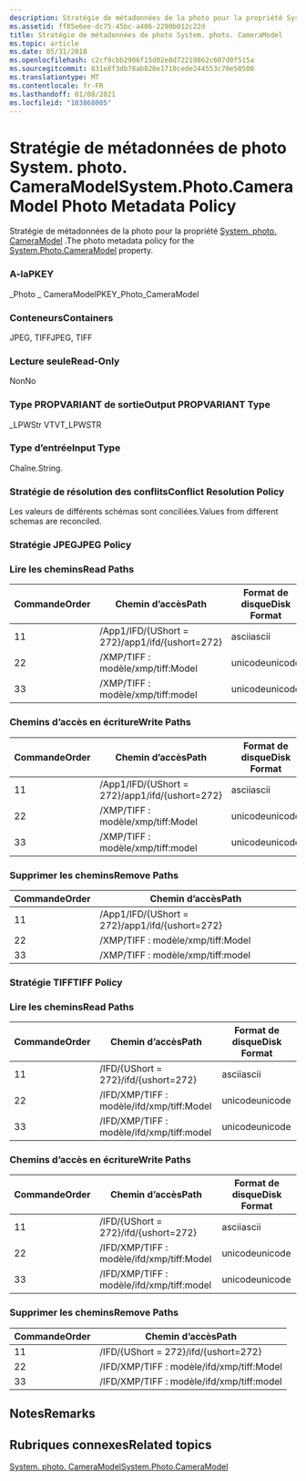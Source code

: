 ```yaml
---
description: Stratégie de métadonnées de la photo pour la propriété System. photo. CameraModel.
ms.assetid: ff85e6ee-dc75-45bc-a406-2290b012c22d
title: Stratégie de métadonnées de photo System. photo. CameraModel
ms.topic: article
ms.date: 05/31/2018
ms.openlocfilehash: c2cf9cbb2906f15d02e8d72219862c607d0f515a
ms.sourcegitcommit: 831e8f3db78ab820e1710cede244553c70e50500
ms.translationtype: MT
ms.contentlocale: fr-FR
ms.lasthandoff: 01/08/2021
ms.locfileid: "103868005"
---
```

# <a name="systemphotocameramodel-photo-metadata-policy"></a><span data-ttu-id="1e374-103">Stratégie de métadonnées de photo System. photo. CameraModel</span><span class="sxs-lookup"><span data-stu-id="1e374-103">System.Photo.CameraModel Photo Metadata Policy</span></span>

<span data-ttu-id="1e374-104">Stratégie de métadonnées de la photo pour la propriété [System. photo. CameraModel](../properties/props-system-photo-cameramodel.md) .</span><span class="sxs-lookup"><span data-stu-id="1e374-104">The photo metadata policy for the [System.Photo.CameraModel](../properties/props-system-photo-cameramodel.md) property.</span></span>

### <a name="pkey"></a><span data-ttu-id="1e374-105">A-la</span><span class="sxs-lookup"><span data-stu-id="1e374-105">PKEY</span></span>

<span data-ttu-id="1e374-106">\_Photo \_ CameraModel</span><span class="sxs-lookup"><span data-stu-id="1e374-106">PKEY\_Photo\_CameraModel</span></span>

### <a name="containers"></a><span data-ttu-id="1e374-107">Conteneurs</span><span class="sxs-lookup"><span data-stu-id="1e374-107">Containers</span></span>

<span data-ttu-id="1e374-108">JPEG, TIFF</span><span class="sxs-lookup"><span data-stu-id="1e374-108">JPEG, TIFF</span></span>

### <a name="read-only"></a><span data-ttu-id="1e374-109">Lecture seule</span><span class="sxs-lookup"><span data-stu-id="1e374-109">Read-Only</span></span>

<span data-ttu-id="1e374-110">Non</span><span class="sxs-lookup"><span data-stu-id="1e374-110">No</span></span>

### <a name="output-propvariant-type"></a><span data-ttu-id="1e374-111">Type PROPVARIANT de sortie</span><span class="sxs-lookup"><span data-stu-id="1e374-111">Output PROPVARIANT Type</span></span>

<span data-ttu-id="1e374-112">\_LPWStr VT</span><span class="sxs-lookup"><span data-stu-id="1e374-112">VT\_LPWSTR</span></span>

### <a name="input-type"></a><span data-ttu-id="1e374-113">Type d’entrée</span><span class="sxs-lookup"><span data-stu-id="1e374-113">Input Type</span></span>

<span data-ttu-id="1e374-114">Chaîne.</span><span class="sxs-lookup"><span data-stu-id="1e374-114">String.</span></span>

### <a name="conflict-resolution-policy"></a><span data-ttu-id="1e374-115">Stratégie de résolution des conflits</span><span class="sxs-lookup"><span data-stu-id="1e374-115">Conflict Resolution Policy</span></span>

<span data-ttu-id="1e374-116">Les valeurs de différents schémas sont conciliées.</span><span class="sxs-lookup"><span data-stu-id="1e374-116">Values from different schemas are reconciled.</span></span>

### <a name="jpeg-policy"></a><span data-ttu-id="1e374-117">Stratégie JPEG</span><span class="sxs-lookup"><span data-stu-id="1e374-117">JPEG Policy</span></span>

### <a name="read-paths"></a><span data-ttu-id="1e374-118">Lire les chemins</span><span class="sxs-lookup"><span data-stu-id="1e374-118">Read Paths</span></span>



| <span data-ttu-id="1e374-119">Commande</span><span class="sxs-lookup"><span data-stu-id="1e374-119">Order</span></span> | <span data-ttu-id="1e374-120">Chemin d’accès</span><span class="sxs-lookup"><span data-stu-id="1e374-120">Path</span></span>                   | <span data-ttu-id="1e374-121">Format de disque</span><span class="sxs-lookup"><span data-stu-id="1e374-121">Disk Format</span></span> |
|-------|------------------------|-------------|
| <span data-ttu-id="1e374-122">1</span><span class="sxs-lookup"><span data-stu-id="1e374-122">1</span></span>     | <span data-ttu-id="1e374-123">/App1/IFD/{UShort = 272}</span><span class="sxs-lookup"><span data-stu-id="1e374-123">/app1/ifd/{ushort=272}</span></span> | <span data-ttu-id="1e374-124">ascii</span><span class="sxs-lookup"><span data-stu-id="1e374-124">ascii</span></span>       |
| <span data-ttu-id="1e374-125">2</span><span class="sxs-lookup"><span data-stu-id="1e374-125">2</span></span>     | <span data-ttu-id="1e374-126">/XMP/TIFF : modèle</span><span class="sxs-lookup"><span data-stu-id="1e374-126">/xmp/tiff:Model</span></span>        | <span data-ttu-id="1e374-127">unicode</span><span class="sxs-lookup"><span data-stu-id="1e374-127">unicode</span></span>     |
| <span data-ttu-id="1e374-128">3</span><span class="sxs-lookup"><span data-stu-id="1e374-128">3</span></span>     | <span data-ttu-id="1e374-129">/XMP/TIFF : modèle</span><span class="sxs-lookup"><span data-stu-id="1e374-129">/xmp/tiff:model</span></span>        | <span data-ttu-id="1e374-130">unicode</span><span class="sxs-lookup"><span data-stu-id="1e374-130">unicode</span></span>     |



 

### <a name="write-paths"></a><span data-ttu-id="1e374-131">Chemins d’accès en écriture</span><span class="sxs-lookup"><span data-stu-id="1e374-131">Write Paths</span></span>



| <span data-ttu-id="1e374-132">Commande</span><span class="sxs-lookup"><span data-stu-id="1e374-132">Order</span></span> | <span data-ttu-id="1e374-133">Chemin d’accès</span><span class="sxs-lookup"><span data-stu-id="1e374-133">Path</span></span>                   | <span data-ttu-id="1e374-134">Format de disque</span><span class="sxs-lookup"><span data-stu-id="1e374-134">Disk Format</span></span> |
|-------|------------------------|-------------|
| <span data-ttu-id="1e374-135">1</span><span class="sxs-lookup"><span data-stu-id="1e374-135">1</span></span>     | <span data-ttu-id="1e374-136">/App1/IFD/{UShort = 272}</span><span class="sxs-lookup"><span data-stu-id="1e374-136">/app1/ifd/{ushort=272}</span></span> | <span data-ttu-id="1e374-137">ascii</span><span class="sxs-lookup"><span data-stu-id="1e374-137">ascii</span></span>       |
| <span data-ttu-id="1e374-138">2</span><span class="sxs-lookup"><span data-stu-id="1e374-138">2</span></span>     | <span data-ttu-id="1e374-139">/XMP/TIFF : modèle</span><span class="sxs-lookup"><span data-stu-id="1e374-139">/xmp/tiff:Model</span></span>        | <span data-ttu-id="1e374-140">unicode</span><span class="sxs-lookup"><span data-stu-id="1e374-140">unicode</span></span>     |
| <span data-ttu-id="1e374-141">3</span><span class="sxs-lookup"><span data-stu-id="1e374-141">3</span></span>     | <span data-ttu-id="1e374-142">/XMP/TIFF : modèle</span><span class="sxs-lookup"><span data-stu-id="1e374-142">/xmp/tiff:model</span></span>        | <span data-ttu-id="1e374-143">unicode</span><span class="sxs-lookup"><span data-stu-id="1e374-143">unicode</span></span>     |



 

### <a name="remove-paths"></a><span data-ttu-id="1e374-144">Supprimer les chemins</span><span class="sxs-lookup"><span data-stu-id="1e374-144">Remove Paths</span></span>



| <span data-ttu-id="1e374-145">Commande</span><span class="sxs-lookup"><span data-stu-id="1e374-145">Order</span></span> | <span data-ttu-id="1e374-146">Chemin d’accès</span><span class="sxs-lookup"><span data-stu-id="1e374-146">Path</span></span>                   |
|-------|------------------------|
| <span data-ttu-id="1e374-147">1</span><span class="sxs-lookup"><span data-stu-id="1e374-147">1</span></span>     | <span data-ttu-id="1e374-148">/App1/IFD/{UShort = 272}</span><span class="sxs-lookup"><span data-stu-id="1e374-148">/app1/ifd/{ushort=272}</span></span> |
| <span data-ttu-id="1e374-149">2</span><span class="sxs-lookup"><span data-stu-id="1e374-149">2</span></span>     | <span data-ttu-id="1e374-150">/XMP/TIFF : modèle</span><span class="sxs-lookup"><span data-stu-id="1e374-150">/xmp/tiff:Model</span></span>        |
| <span data-ttu-id="1e374-151">3</span><span class="sxs-lookup"><span data-stu-id="1e374-151">3</span></span>     | <span data-ttu-id="1e374-152">/XMP/TIFF : modèle</span><span class="sxs-lookup"><span data-stu-id="1e374-152">/xmp/tiff:model</span></span>        |



 

### <a name="tiff-policy"></a><span data-ttu-id="1e374-153">Stratégie TIFF</span><span class="sxs-lookup"><span data-stu-id="1e374-153">TIFF Policy</span></span>

### <a name="read-paths"></a><span data-ttu-id="1e374-154">Lire les chemins</span><span class="sxs-lookup"><span data-stu-id="1e374-154">Read Paths</span></span>



| <span data-ttu-id="1e374-155">Commande</span><span class="sxs-lookup"><span data-stu-id="1e374-155">Order</span></span> | <span data-ttu-id="1e374-156">Chemin d’accès</span><span class="sxs-lookup"><span data-stu-id="1e374-156">Path</span></span>                | <span data-ttu-id="1e374-157">Format de disque</span><span class="sxs-lookup"><span data-stu-id="1e374-157">Disk Format</span></span> |
|-------|---------------------|-------------|
| <span data-ttu-id="1e374-158">1</span><span class="sxs-lookup"><span data-stu-id="1e374-158">1</span></span>     | <span data-ttu-id="1e374-159">/IFD/{UShort = 272}</span><span class="sxs-lookup"><span data-stu-id="1e374-159">/ifd/{ushort=272}</span></span>   | <span data-ttu-id="1e374-160">ascii</span><span class="sxs-lookup"><span data-stu-id="1e374-160">ascii</span></span>       |
| <span data-ttu-id="1e374-161">2</span><span class="sxs-lookup"><span data-stu-id="1e374-161">2</span></span>     | <span data-ttu-id="1e374-162">/IFD/XMP/TIFF : modèle</span><span class="sxs-lookup"><span data-stu-id="1e374-162">/ifd/xmp/tiff:Model</span></span> | <span data-ttu-id="1e374-163">unicode</span><span class="sxs-lookup"><span data-stu-id="1e374-163">unicode</span></span>     |
| <span data-ttu-id="1e374-164">3</span><span class="sxs-lookup"><span data-stu-id="1e374-164">3</span></span>     | <span data-ttu-id="1e374-165">/IFD/XMP/TIFF : modèle</span><span class="sxs-lookup"><span data-stu-id="1e374-165">/ifd/xmp/tiff:model</span></span> | <span data-ttu-id="1e374-166">unicode</span><span class="sxs-lookup"><span data-stu-id="1e374-166">unicode</span></span>     |



 

### <a name="write-paths"></a><span data-ttu-id="1e374-167">Chemins d’accès en écriture</span><span class="sxs-lookup"><span data-stu-id="1e374-167">Write Paths</span></span>



| <span data-ttu-id="1e374-168">Commande</span><span class="sxs-lookup"><span data-stu-id="1e374-168">Order</span></span> | <span data-ttu-id="1e374-169">Chemin d’accès</span><span class="sxs-lookup"><span data-stu-id="1e374-169">Path</span></span>                | <span data-ttu-id="1e374-170">Format de disque</span><span class="sxs-lookup"><span data-stu-id="1e374-170">Disk Format</span></span> |
|-------|---------------------|-------------|
| <span data-ttu-id="1e374-171">1</span><span class="sxs-lookup"><span data-stu-id="1e374-171">1</span></span>     | <span data-ttu-id="1e374-172">/IFD/{UShort = 272}</span><span class="sxs-lookup"><span data-stu-id="1e374-172">/ifd/{ushort=272}</span></span>   | <span data-ttu-id="1e374-173">ascii</span><span class="sxs-lookup"><span data-stu-id="1e374-173">ascii</span></span>       |
| <span data-ttu-id="1e374-174">2</span><span class="sxs-lookup"><span data-stu-id="1e374-174">2</span></span>     | <span data-ttu-id="1e374-175">/IFD/XMP/TIFF : modèle</span><span class="sxs-lookup"><span data-stu-id="1e374-175">/ifd/xmp/tiff:Model</span></span> | <span data-ttu-id="1e374-176">unicode</span><span class="sxs-lookup"><span data-stu-id="1e374-176">unicode</span></span>     |
| <span data-ttu-id="1e374-177">3</span><span class="sxs-lookup"><span data-stu-id="1e374-177">3</span></span>     | <span data-ttu-id="1e374-178">/IFD/XMP/TIFF : modèle</span><span class="sxs-lookup"><span data-stu-id="1e374-178">/ifd/xmp/tiff:model</span></span> | <span data-ttu-id="1e374-179">unicode</span><span class="sxs-lookup"><span data-stu-id="1e374-179">unicode</span></span>     |



 

### <a name="remove-paths"></a><span data-ttu-id="1e374-180">Supprimer les chemins</span><span class="sxs-lookup"><span data-stu-id="1e374-180">Remove Paths</span></span>



| <span data-ttu-id="1e374-181">Commande</span><span class="sxs-lookup"><span data-stu-id="1e374-181">Order</span></span> | <span data-ttu-id="1e374-182">Chemin d’accès</span><span class="sxs-lookup"><span data-stu-id="1e374-182">Path</span></span>                |
|-------|---------------------|
| <span data-ttu-id="1e374-183">1</span><span class="sxs-lookup"><span data-stu-id="1e374-183">1</span></span>     | <span data-ttu-id="1e374-184">/IFD/{UShort = 272}</span><span class="sxs-lookup"><span data-stu-id="1e374-184">/ifd/{ushort=272}</span></span>   |
| <span data-ttu-id="1e374-185">2</span><span class="sxs-lookup"><span data-stu-id="1e374-185">2</span></span>     | <span data-ttu-id="1e374-186">/IFD/XMP/TIFF : modèle</span><span class="sxs-lookup"><span data-stu-id="1e374-186">/ifd/xmp/tiff:Model</span></span> |
| <span data-ttu-id="1e374-187">3</span><span class="sxs-lookup"><span data-stu-id="1e374-187">3</span></span>     | <span data-ttu-id="1e374-188">/IFD/XMP/TIFF : modèle</span><span class="sxs-lookup"><span data-stu-id="1e374-188">/ifd/xmp/tiff:model</span></span> |



 

## <a name="remarks"></a><span data-ttu-id="1e374-189">Notes</span><span class="sxs-lookup"><span data-stu-id="1e374-189">Remarks</span></span>

## <a name="related-topics"></a><span data-ttu-id="1e374-190">Rubriques connexes</span><span class="sxs-lookup"><span data-stu-id="1e374-190">Related topics</span></span>

<dl> <dt>

[<span data-ttu-id="1e374-191">System. photo. CameraModel</span><span class="sxs-lookup"><span data-stu-id="1e374-191">System.Photo.CameraModel</span></span>](../properties/props-system-photo-cameramodel.md)
</dt> </dl>

 

 
